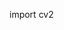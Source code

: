 import cv2

<!---
Aegislock/Aegislock is a ✨ special ✨ repository because its `README.md` (this file) appears on your GitHub profile.
You can click the Preview link to take a look at your changes.
--->
